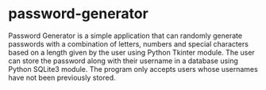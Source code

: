 # password-generator


Password Generator is a simple application that can randomly generate passwords with a combination of letters, numbers and special characters based on a length given by the user using Python Tkinter module. The user can store the password along with their username in a database using Python SQLite3 module. The program only accepts users whose usernames have not been previously stored.

